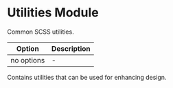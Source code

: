 # Utilities Module

Common SCSS utilities.

|Option|Description|
|------|-----------|
|no options| - |

Contains utilities that can be used for enhancing design.

